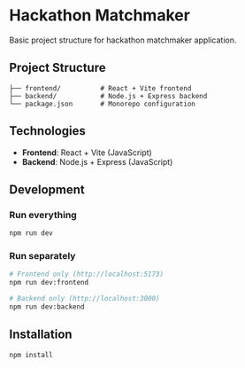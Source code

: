 # Hackathon Matchmaker

Basic project structure for hackathon matchmaker application.

## Project Structure

```
├── frontend/          # React + Vite frontend
├── backend/           # Node.js + Express backend
└── package.json       # Monorepo configuration
```

## Technologies

- **Frontend**: React + Vite (JavaScript)
- **Backend**: Node.js + Express (JavaScript)

## Development

### Run everything
```bash
npm run dev
```

### Run separately
```bash
# Frontend only (http://localhost:5173)
npm run dev:frontend

# Backend only (http://localhost:3000)
npm run dev:backend
```

## Installation

```bash
npm install
```